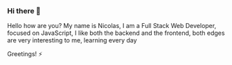### Hi there 👋

Hello how are you? My name is Nicolas, I am a Full Stack Web Developer, focused on JavaScript, I like both the backend and the frontend, both edges are very interesting to me, learning every day

Greetings! ⚡
 


